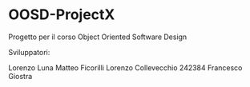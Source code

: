 # OOSD-ProjectX

Progetto per il corso Object Oriented Software Design

Sviluppatori:

Lorenzo Luna
Matteo Ficorilli
Lorenzo Collevecchio 242384
Francesco Giostra